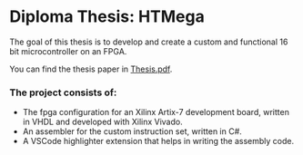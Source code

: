 # Diploma Thesis: HTMega

The goal of this thesis is to develop and create a custom and functional 16 bit microcontroller on an FPGA.

You can find the thesis paper in [Thesis.pdf](Thesis.pdf).

### The project consists of:
- The fpga configuration for an Xilinx Artix-7 development board, written in VHDL and developed with Xilinx Vivado.
- An assembler for the custom instruction set, written in C#.
- A VSCode highlighter extension that helps in writing the assembly code.
